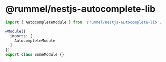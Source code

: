 # @rummel/nestjs-autocomplete-lib

```ts
import { AutocompleteModule } from '@rummel/nestjs-autocomplete-lib';

@Module({
  imports: [
    AutocompleteModule
  ]
})
export class SomeModule {}
```
